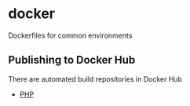 # docker
Dockerfiles for common environments

## Publishing to Docker Hub

There are automated build repositories in Docker Hub

- [PHP](https://hub.docker.com/r/bitweb/php/)
